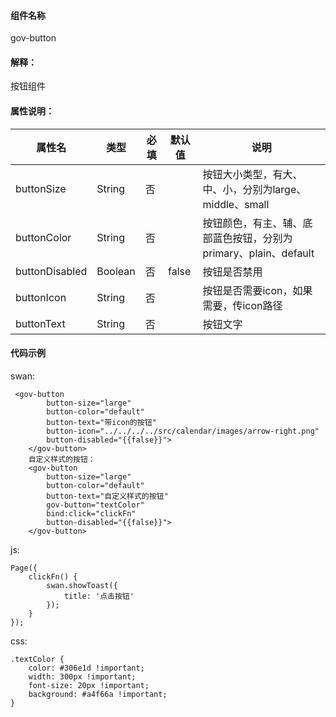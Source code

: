 #### 组件名称
gov-button

#### 解释：
按钮组件

#### 属性说明：
|属性名 | 类型 | 必填 | 默认值 |说明 |
|---|---|---|---|---|
|buttonSize |String |否||按钮大小类型，有大、中、小，分别为large、middle、small|
|buttonColor |String |否||按钮颜色，有主、辅、底部蓝色按钮，分别为primary、plain、default|
|buttonDisabled |Boolean |否|false|按钮是否禁用|
|buttonIcon |String |否||按钮是否需要icon，如果需要，传icon路径|
|buttonText |String |否||按钮文字|

#### 代码示例
swan:
```
 <gov-button
        button-size="large"
        button-color="default"
        button-text="带icon的按钮"
        button-icon="../../../../src/calendar/images/arrow-right.png"
        button-disabled="{{false}}">
    </gov-button>
    自定义样式的按钮：
    <gov-button
        button-size="large"
        button-color="default"
        button-text="自定义样式的按钮"
        gov-button="textColor"
        bind:click="clickFn"
        button-disabled="{{false}}">
    </gov-button>
```
js:
```
Page({
    clickFn() {
        swan.showToast({
            title: '点击按钮'
        });
    }
});
```
css:
```
.textColor {
    color: #306e1d !important;
    width: 300px !important;
    font-size: 20px !important;
    background: #a4f66a !important;
}
```